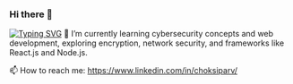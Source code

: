 ### Hi there 👋
[![Typing SVG](https://readme-typing-svg.demolab.com/?lines=Computer+Science+Student;Cyber+Security+Enthusiast)](https://git.io/typing-svg)
🌱 I’m currently learning cybersecurity concepts and web development, exploring encryption, network security, and frameworks like React.js and Node.js.

📫 How to reach me: https://www.linkedin.com/in/choksiparv/
<!--
**Parmingo/Parmingo** is a ✨ _special_ ✨ repository because its `README.md` (this file) appears on your GitHub profile.

Here are some ideas to get you started:

- 🔭 I’m currently working on ...
- 🌱 I’m currently learning ...
- 👯 I’m looking to collaborate on ...
- 🤔 I’m looking for help with ...
- 💬 Ask me about ...
- 📫 How to reach me: ...
- 😄 Pronouns: ...
- ⚡ Fun fact: ...
-->
